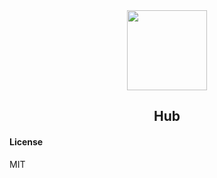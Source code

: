 <div align="center">
    <img src="https://github.com/frappe/design/blob/master/logos/logo-2018/hub-logo.svg" height="128">
    <h2>Hub</h2>
</div>

#### License

MIT
